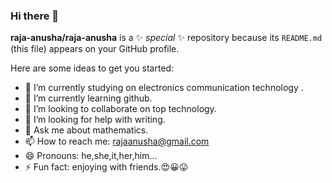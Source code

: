 ### Hi there 👋


**raja-anusha/raja-anusha** is a ✨ _special_ ✨ repository because its `README.md` (this file) appears on your GitHub profile.

Here are some ideas to get you started:

- 🔭 I’m currently studying on electronics communication technology .
- 🌱 I’m currently learning  github.
- 👯 I’m looking to collaborate on top technology.
- 🤔 I’m looking for help with writing.
- 💬 Ask me about  mathematics.
- 📫 How to reach me: rajaanusha@gmail.com 
- 😄 Pronouns: he,she,it,her,him...
- ⚡ Fun fact: enjoying with  friends.😍😀😛

